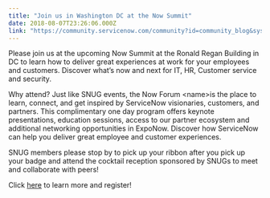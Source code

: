 ```yaml
---
title: "Join us in Washington DC at the Now Summit"
date: 2018-08-07T23:26:06.000Z
link: "https://community.servicenow.com/community?id=community_blog&sys_id=f6f0b65ddbfb1b409d612926ca961984"
---
```

<p>Please join us at the upcoming Now Summit at the Ronald Regan Building in DC to learn how to deliver great experiences at work for your employees and customers. Discover what’s now and next for IT, HR, Customer service and security.</p>
<p>Why attend? Just like SNUG events, the Now Forum &lt;name&gt;is the place to learn, connect, and get inspired by ServiceNow visionaries, customers, and partners. This complimentary one day program offers keynote presentations, education sessions, access to our partner ecosystem and additional networking opportunities in ExpoNow. Discover how ServiceNow can help you deliver great employee and customer experiences.</p>
<p>SNUG members please stop by to pick up your ribbon after you pick up your badge and attend the cocktail reception sponsored by SNUGs to meet and collaborate with peers!</p>
<p>Click <a href="https://www.servicenow.com/nowsummit-washington-dc.html" rel="nofollow">here</a> to learn more and register!</p>